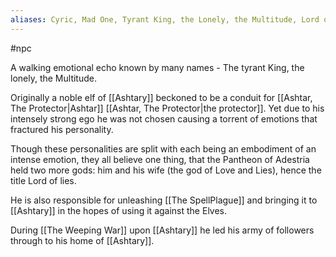 ```yaml
---
aliases: Cyric, Mad One, Tyrant King, the Lonely, the Multitude, Lord of Lies
---
```

#npc 

A walking emotional echo known by many names - The tyrant King, the lonely, the Multitude.

Originally a noble elf of [[Ashtary]] beckoned to be a conduit for [[Ashtar, The Protector|Ashtar]] [[Ashtar, The Protector|the protector]]. Yet due to his intensely strong ego he was not chosen causing a torrent of emotions that fractured his personality.

Though these personalities are split with each being an embodiment of an intense emotion, they all believe one thing, that the Pantheon of Adestria held two more gods: him and his wife (the god of Love and Lies), hence the title Lord of lies.

He is also responsible for unleashing [[The SpellPlague]] and bringing it to [[Ashtary]] in the hopes of using it against the Elves.

During [[The Weeping War]] upon [[Ashtary]] he led his army of followers through to his home of [[Ashtary]].